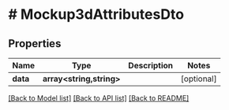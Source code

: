 # # Mockup3dAttributesDto

## Properties

Name | Type | Description | Notes
------------ | ------------- | ------------- | -------------
**data** | **array<string,string>** |  | [optional]

[[Back to Model list]](../../README.md#models) [[Back to API list]](../../README.md#endpoints) [[Back to README]](../../README.md)
